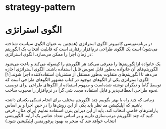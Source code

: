 # strategy-pattern



# الگوی استراتژی

در برنامه‌نویسی کامپیوتر الگوی استراتژی (همچنین به عنوان الگوی سیاست شناخته می‌شود) است یک الگوی طراحی نرم‌افزار رفتاری است که قابلیت انتخاب یک الگوریتم در زمان اجرا را ممکن می‌سازد. الگوی استراتژی:

یک خانواده ازالگوریتم‌ها را معرفی می‌کند
هر الگوریتم را کپسوله می‌کند و
باعث می‌شود الگوریتم‌های آن خانواده به‌طور قابل تعویض قابل استفاده باشند.
الگوی استراتژی اجازه می‌دهد تا الگوریتم‌های متفاوت به‌طور مستقل از مشتریان استفاده‌کننده اجرا شوند.[۱] الگوی استراتژی یکی از الگوهای موجود در کتاب مشهور الگوهای طراحی است که توسط گاما و دیگران نوشته شده‌است و مفهوم استفاده از الگوهای طراحی برای توصیف نحوه طراحی انعطاف‌پذیر و قابل استفاده مجدد شی گرا در نرم‌افزار را محبوب ساخت.

زمانی که چند راه یا بهتر بگوییم چند الگوریتم مختلف برای انجام تَسکی یکسان داشته باشیم که اپلیکیشن مد نظر باید یکی از این روش‌ها را در حین اجرا و بر اساس پارامترهای خاصی انتخاب کند، باید از این دیزاین پترن استفاده نماییم (برای مثال، فرض کنید که چند الگوریتم مرتب‌سازی داریم و بر اساس تعداد عناصر یک آرایه، الگوریتمی انتخاب خواهد شد که منجر به بهبود پرفورمنس اپلیکیشن شود.)
